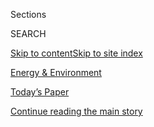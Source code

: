 <div id="app">

<div>

<div class="NYTAppHideMasthead css-zz1s19 e1suatyy0">

<div class="section css-ui9rw0 e1suatyy2">

<div class="css-11hrj97 er09x8g0">

<div class="css-6n7j50">

</div>

<span class="css-1dv1kvn">Sections</span>

<div class="css-10488qs">

<span class="css-1dv1kvn">SEARCH</span>

</div>

[Skip to content](#site-content)[Skip to site index](#site-index)

</div>

<div id="masthead-section-label" class="css-1fnb9ct eaxe0e00">

[Energy &
Environment](https://www.nytimes.com/section/business/energy-environment)

</div>

<div class="css-10698na e1huz5gh0">

</div>

</div>

<div id="masthead-bar-one" class="section hasLinks css-15hmgas e1csuq9d3">

<div class="css-uqyvli e1csuq9d0">

</div>

<div class="css-1uqjmks e1csuq9d1">

</div>

<div class="css-9e9ivx">

[](https://myaccount.nytimes.com/auth/login?response_type=cookie&client_id=vi)

</div>

<div class="css-1bvtpon e1csuq9d2">

[Today’s Paper](https://www.nytimes.com/section/todayspaper)

</div>

</div>

</div>

</div>

<div data-aria-hidden="false">

<div id="site-content" data-role="main">

<div id="top-wrapper" class="css-15p45cc eaca97t0" type="top">

<div id="top-slug" class="css-19x0jxb eaca97t1" hidden="">

Advertisement

</div>

[Continue reading the main
story](#after-top)

<div class="ad top-wrapper" style="text-align:center;height:100%;display:block;min-height:90px">

<div id="top" class="place-ad" data-position="top" data-size-key="top">

</div>

</div>

<div id="after-top">

</div>

</div>

<div id="collection-business-energy-environment" class="section css-15h4p1b e9abtgs0">

<div class="css-1j21atc e1svk9qx1">

<div class="css-fmiefx e1svk9qx2">

<div class="css-1hk7r2m eu54l5x0">

<div id="sponsor-wrapper" class="css-7a1pgi eaca97t0" type="sponsor" hidden="">

<div id="sponsor-slug" class="css-1l4mleb eaca97t1" hidden="">

Supported by

</div>

[Continue reading the main
story](#after-sponsor)

<div id="sponsor" class="ad sponsor-wrapper" style="text-align:left;height:100%;display:block">

</div>

<div id="after-sponsor">

</div>

</div>

</div>

### <span class="css-5xm8y ezz4tcd1">[Business](/section/business)</span>

</div>

<div class="css-nfcc9b e1svk9qx3">

<div class="css-vl9dhg e1svk9qx5">

<div class="css-1nrhkj6 e1svk9qx6">

# Energy & Environment

<div class="follow-button-placeholder" data-collection-id="">

</div>

</div>

</div>

</div>

</div>

1.  [DealBook](/pages/business/dealbook/index.html)
2.  [Markets](https://markets.on.nytimes.com)
3.  [Economy](/section/business/economy)
4.  [Energy](/section/business/energy-environment)
5.  [Media](/section/business/media)
6.  [Technology](/section/technology)
7.  [Personal Tech](/section/technology/personaltech)
8.  [Entrepreneurship](/section/business/smallbusiness)
9.  [Your Money](/section/your-money)

<div class="css-185go5a e1o5byef0">

<div class="css-15cbhtu">

  - [Latest](#stream-panel)
  - <span class="css-6n7j50">Search</span>
    <div class="control">
    <div class="label-container css-1dv1kvn">
    Search
    </div>
    <div class="css-wm4t3d">
    **<span id="clear-search-input" class="css-1dv1kvn">Clear this text
    input</span>
    </div>
    </div>
    <span class="css-1iovbfw"></span>

<div id="stream-panel" class="section css-8msx5b e1jz0cab1">

<div class="css-13mho3u">

1.  
    
    <div class="css-1cp3ece">
    
    <div class="css-1l4spti">
    
    [](/2020/08/04/business/energy-environment/bp-renewable-investment.html)
    
    <div class="css-79elbk">
    
    ![](https://static01.nyt.com/images/2020/08/04/business/04BP/04BP-thumbWide.jpg?quality=75&auto=webp&disable=upscale)
    
    </div>
    
    ## BP Reports a Huge Loss and Vows to Increase Renewable Investment
    
    The European oil giant has plans for a future with more electrical
    generation.
    
    <div class="css-1nqbnmb ea5icrr0">
    
    By <span class="css-1n7hynb">Stanley
    Reed</span>
    
    </div>
    
    </div>
    
    <div class="css-1lc2l26 e1xfvim33">
    
    </div>
    
    </div>

2.  
    
    <div class="css-1cp3ece">
    
    <div class="css-1l4spti">
    
    [](/2020/08/04/climate/hurricane-isaias-apple-fire-climate.html)
    
    <div class="css-79elbk">
    
    ![](https://static01.nyt.com/images/2020/08/04/climate/04CLI-DISASTERS1/04CLI-DISASTERS1-thumbWide.jpg?quality=75&auto=webp&disable=upscale)
    
    </div>
    
    ## Hurricane, Fire, Covid-19: Disasters Expose the Hard Reality of Climate Change
    
    Twin emergencies on two coasts this week — Hurricane Isaias and the
    Apple Fire — offer a preview of life in a warming world and the
    steady danger of overlapping disasters.
    
    <div class="css-1nqbnmb ea5icrr0">
    
    By <span class="css-1n7hynb">Christopher Flavelle <span>and</span>
    Henry
    Fountain</span>
    
    </div>
    
    </div>
    
    <div class="css-1lc2l26 e1xfvim33">
    
    </div>
    
    </div>

3.  
    
    <div class="css-1cp3ece">
    
    <div class="css-1l4spti">
    
    [](/2020/08/03/us/politics/trump-tennessee-valley-authority.html)
    
    <div class="css-79elbk">
    
    ![](https://static01.nyt.com/images/2020/08/03/us/politics/03dc-tva-sub/03dc-tva-sub-thumbWide.jpg?quality=75&auto=webp&disable=upscale)
    
    </div>
    
    ## Trump Dismisses 2 T.V.A. Board Members After Outsourcing Dispute
    
    The Tennessee Valley Authority, an electric utility, quickly said it
    would reconsider its move to shift some work to contractors outside
    the United States.
    
    <div class="css-1nqbnmb ea5icrr0">
    
    By <span class="css-1n7hynb">Michael D.
    Shear</span>
    
    </div>
    
    </div>
    
    <div class="css-1lc2l26 e1xfvim33">
    
    </div>
    
    </div>

4.  
    
    <div class="css-1cp3ece">
    
    <div class="css-1l4spti">
    
    [](/2020/07/28/business/energy-environment/joe-biden-oil-gas-energy.html)
    
    <div class="css-79elbk">
    
    ![](https://static01.nyt.com/images/2020/07/28/business/00biden-energy1/00biden-energy1-thumbWide.jpg?quality=75&auto=webp&disable=upscale)
    
    </div>
    
    ## Oil and Gas Groups See ‘Some Common Ground’ in Biden Energy Plan
    
    Some energy executives are pleased that the former vice president is
    not calling for a fracking ban and said they could work with him.
    
    <div class="css-1nqbnmb ea5icrr0">
    
    By <span class="css-1n7hynb">Clifford Krauss <span>and</span> Ivan
    Penn</span>
    
    </div>
    
    </div>
    
    <div class="css-1lc2l26 e1xfvim33">
    
    </div>
    
    </div>

5.  
    
    <div class="css-1cp3ece">
    
    <div class="css-1l4spti">
    
    [](/2020/07/27/climate/trump-fuel-efficiency-rule.html)
    
    <div class="css-79elbk">
    
    ![](https://static01.nyt.com/images/2020/07/27/climate/27CLI-EPA/27CLI-EPA-thumbWide.jpg?quality=75&auto=webp&disable=upscale)
    
    </div>
    
    ## E.P.A. Inspector General to Investigate Trump’s Biggest Climate Rollback
    
    The agency’s watchdog office said Monday it would investigate
    whether the reversal of Obama-era fuel efficiency standards violated
    government rules.
    
    <div class="css-1nqbnmb ea5icrr0">
    
    By <span class="css-1n7hynb">Coral Davenport <span>and</span> Lisa
    Friedman</span>
    
    </div>
    
    </div>
    
    <div class="css-1lc2l26 e1xfvim33">
    
    </div>
    
    </div>

6.  
    
    <div class="css-1cp3ece">
    
    <div class="css-1l4spti">
    
    [](/2020/07/24/climate/pebble-mine-alaska-environment.html)
    
    <div class="css-79elbk">
    
    ![](https://static01.nyt.com/images/2020/07/24/climate/24cli-pebblemine-12/24cli-pebblemine-12-thumbWide.jpg?quality=75&auto=webp&disable=upscale)
    
    </div>
    
    ## Gold vs. Salmon: An Alaska Mine Project Just Got a Boost
    
    The Trump Administration, rejecting concerns over the risks to
    Alaska’s fishery, cleared the way on Friday for the Pebble Mine.
    
    <div class="css-1nqbnmb ea5icrr0">
    
    By <span class="css-1n7hynb">Henry Fountain <span>and</span> Acacia
    Johnson</span>
    
    </div>
    
    </div>
    
    <div class="css-1lc2l26 e1xfvim33">
    
    </div>
    
    </div>

7.  
    
    <div class="css-1cp3ece">
    
    <div class="css-1l4spti">
    
    [](/2020/07/24/climate/houston-flooding-race.html)
    
    <div class="css-79elbk">
    
    ![](https://static01.nyt.com/images/2020/07/17/climate/00CLI-HOUSTON1/00CLI-HOUSTON1-thumbWide-v2.jpg?quality=75&auto=webp&disable=upscale)
    
    </div>
    
    ## A Climate Plan in Texas Focuses on Minorities. Not Everyone Likes It.
    
    For years, money for flood protection in the Houston area went
    mostly to richer neighborhoods. A new approach prioritizes minority
    communities, and it’s stirring up resentments.
    
    <div class="css-1nqbnmb ea5icrr0">
    
    By <span class="css-1n7hynb">Christopher
    Flavelle</span>
    
    </div>
    
    </div>
    
    <div class="css-1lc2l26 e1xfvim33">
    
    </div>
    
    </div>

8.  
    
    <div class="css-1cp3ece">
    
    <div class="css-1l4spti">
    
    [](/2020/07/22/climate/gas-flares-premature-babies.html)
    
    <div class="css-79elbk">
    
    ![](https://static01.nyt.com/images/2020/07/22/climate/22CLI-PREGNANCY/22CLI-PREGNANCY-thumbWide.jpg?quality=75&auto=webp&disable=upscale)
    
    </div>
    
    ## Study Links Gas Flares to Preterm Births, With Hispanic Women at High Risk
    
    Expectant mothers who lived near flaring sites had higher odds of
    giving birth prematurely than those who did not, researchers found.
    The adverse outcomes fell entirely on Hispanic women.
    
    <div class="css-1nqbnmb ea5icrr0">
    
    By <span class="css-1n7hynb">Julia
    Rosen</span>
    
    </div>
    
    </div>
    
    <div class="css-1lc2l26 e1xfvim33">
    
    </div>
    
    </div>

9.  
    
    <div class="css-1cp3ece">
    
    <div class="css-1l4spti">
    
    [](/2020/07/22/climate/airplanes-climate-change.html)
    
    <div class="css-79elbk">
    
    ![](https://static01.nyt.com/images/2020/07/22/climate/22CLI-AIRPLANES1/22CLI-AIRPLANES1-thumbWide.jpg?quality=75&auto=webp&disable=upscale)
    
    </div>
    
    ## E.P.A. Proposes Airplane Emission Standards That Airlines Already Meet
    
    Staving off a lawsuit, the Environmental Protection Agency has
    proposed new regulations to hold airlines to the carbon dioxide
    emissions standards they created.
    
    <div class="css-1nqbnmb ea5icrr0">
    
    By <span class="css-1n7hynb">Coral
    Davenport</span>
    
    </div>
    
    </div>
    
    <div class="css-1lc2l26 e1xfvim33">
    
    </div>
    
    </div>

10. 
    
    <div class="css-1cp3ece">
    
    <div class="css-1l4spti">
    
    [](/2020/07/22/climate/global-warming-temperature-range.html)
    
    <div class="css-79elbk">
    
    ![](https://static01.nyt.com/images/2020/07/22/climate/22CLI-GLOBALTEMPS-sub/22CLI-GLOBALTEMPS-sub-thumbWide.jpg?quality=75&auto=webp&disable=upscale)
    
    </div>
    
    ## How Much Will the Planet Warm if Carbon Dioxide Levels Double?
    
    New research has sharply narrowed the range of outcomes.
    
    <div class="css-1nqbnmb ea5icrr0">
    
    By <span class="css-1n7hynb">John Schwartz</span>
    
    </div>
    
    </div>
    
    <div class="css-1lc2l26 e1xfvim33">
    
    </div>
    
    </div>

<div class="css-13mho3u">

<div class="css-1t62hi8">

<div class="css-1stvaey">

Show
More

<div>

<div style="border:0;clip:rect(0 0 0 0);height:1px;margin:-1px;overflow:hidden;white-space:nowrap;padding:0;width:1px;position:absolute" data-role="log" data-aria-live="assertive">

</div>

<div style="border:0;clip:rect(0 0 0 0);height:1px;margin:-1px;overflow:hidden;white-space:nowrap;padding:0;width:1px;position:absolute" data-role="log" data-aria-live="assertive">

</div>

<div style="border:0;clip:rect(0 0 0 0);height:1px;margin:-1px;overflow:hidden;white-space:nowrap;padding:0;width:1px;position:absolute" data-role="log" data-aria-live="polite">

</div>

<div style="border:0;clip:rect(0 0 0 0);height:1px;margin:-1px;overflow:hidden;white-space:nowrap;padding:0;width:1px;position:absolute" data-role="log" data-aria-live="polite">

</div>

</div>

</div>

</div>

</div>

</div>

<div class="css-g6hk37 supplemental">

<div id="mid1-wrapper" class="css-10wkyv7 eaca97t0" type="lede">

<div id="mid1-slug" class="css-1tag3rd eaca97t1">

Advertisement

</div>

[Continue reading the main
story](#after-mid1)

<div id="mid1" class="ad mid1-wrapper" style="text-align:center;height:100%;display:block;min-height:250px">

</div>

<div id="after-mid1">

</div>

</div>

<div id="mktg-wrapper" class="css-oxle51 eaca97t0" type="mktg">

<div id="mktg-slug" class="css-1tag3rd eaca97t1">

Advertisement

</div>

[Continue reading the main
story](#after-mktg)

<div id="mktg" class="ad mktg-wrapper" style="text-align:center;height:100%;display:block">

</div>

<div id="after-mktg">

</div>

</div>

</div>

</div>

</div>

</div>

</div>

</div>

## Site Index

<div>

</div>

## Site Information Navigation

  - [© <span>2020</span> <span>The New York Times
    Company</span>](https://help.nytimes.com/hc/en-us/articles/115014792127-Copyright-notice)

<!-- end list -->

  - [NYTCo](https://www.nytco.com/)
  - [Contact
    Us](https://help.nytimes.com/hc/en-us/articles/115015385887-Contact-Us)
  - [Work with us](https://www.nytco.com/careers/)
  - [Advertise](https://nytmediakit.com/)
  - [T Brand Studio](http://www.tbrandstudio.com/)
  - [Your Ad
    Choices](https://www.nytimes.com/privacy/cookie-policy#how-do-i-manage-trackers)
  - [Privacy](https://www.nytimes.com/privacy)
  - [Terms of
    Service](https://help.nytimes.com/hc/en-us/articles/115014893428-Terms-of-service)
  - [Terms of
    Sale](https://help.nytimes.com/hc/en-us/articles/115014893968-Terms-of-sale)
  - [Site
    Map](https://spiderbites.nytimes.com)
  - [Help](https://help.nytimes.com/hc/en-us)
  - [Subscriptions](https://www.nytimes.com/subscription?campaignId=37WXW)

</div>

</div>
